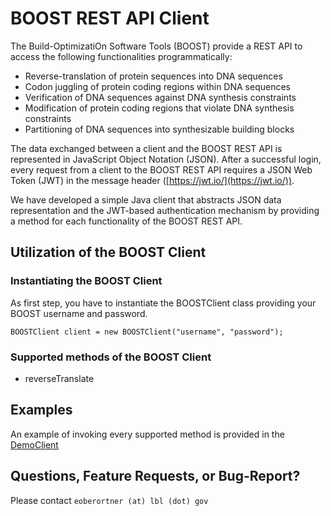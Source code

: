 # BOOST REST API Client

The Build-OptimizatiOn Software Tools (BOOST) provide a REST API to access the following 
functionalities programmatically:
- Reverse-translation of protein sequences into DNA sequences
- Codon juggling of protein coding regions within DNA sequences
- Verification of DNA sequences against DNA synthesis constraints
- Modification of protein coding regions that violate DNA synthesis constraints
- Partitioning of DNA sequences into synthesizable building blocks

The data exchanged between a client and the BOOST REST API is represented in JavaScript Object Notation (JSON). 
After a successful login, every request from a client to the BOOST REST API requires a JSON Web Token (JWT) in 
the message header ([https://jwt.io/](https://jwt.io/)).

We have developed a simple Java client that abstracts JSON data representation and the JWT-based authentication mechanism 
by providing a method for each functionality of the BOOST REST API.

## Utilization of the BOOST Client

### Instantiating the BOOST Client
 
As first step, you have to instantiate the BOOSTClient class providing your BOOST username and password.

```
BOOSTClient client = new BOOSTClient("username", "password");
```

### Supported methods of the BOOST Client

* reverseTranslate


## Examples 

An example of invoking every supported method is provided in the [DemoClient](https://github.com/eoberortner/BOOST-REST-Client/blob/master/src/test/java/gov/doe/jgi/boost/client/DemoClient.java) 

## Questions, Feature Requests, or Bug-Report?

Please contact ```eoberortner (at) lbl (dot) gov``` 







     